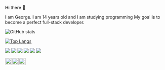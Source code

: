 Hi there 👋

I am George. I am 14 years old and I am studying programming My goal is to become a perfect full-stack developer.

![GitHub stats](https://github-readme-stats.vercel.app/api?username=giorgi200706&show_icons=true)

[![Top Langs](https://github-readme-stats.vercel.app/api/top-langs/?username=giorgi200706&layout=compact)](https://github.com/giorgi200706/github-readme-stats)

![](https://img.shields.io/badge/-C++-00599C?logo=c++&logoColor=fff)
![](https://img.shields.io/badge/-PYTHON-776AB?logo=python&logoColor=fff)
![](https://img.shields.io/badge/-FLASK-000000?logo=flask&logoColor=fff)
![](https://img.shields.io/badge/-HTML-e34f26?logo=html5&logoColor=fff)
![](https://img.shields.io/badge/-CSS-1572B6?logo=css&logoColor=fff)
![](https://img.shields.io/badge/-SASS-CC6699?logo=scss&logoColor=fff)

<div style=" width: 350px; display: flex; justufy-content: space-between; ">
  <img style=" width: 22px;" src="https://cdn.jsdelivr.net/npm/simple-icons@v3/icons/facebook.svg" href="https://youtube.com/">
  <img style=" width: 22px;" src="https://cdn.jsdelivr.net/npm/simple-icons@v3/icons/twitter.svg" href="https://twitter.com/"/>
  <img style=" width: 22px;" src="https://cdn.jsdelivr.net/npm/simple-icons@v3/icons/instagram.svg" href= "https://www.instagram.com/in/"/>
</div>

